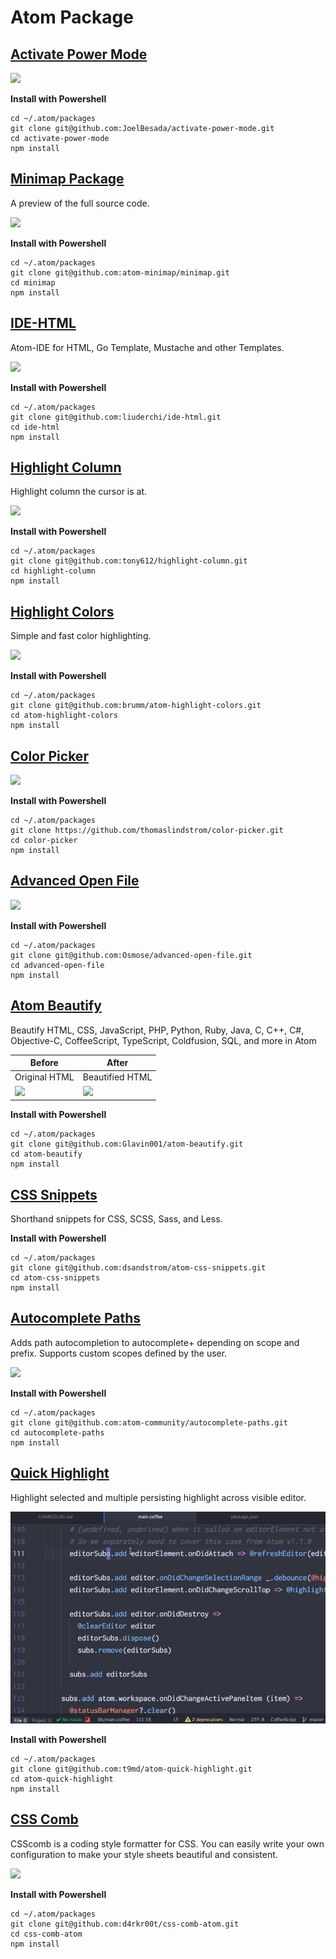 # Atom Package

## [Activate Power Mode](https://github.com/JoelBesada/activate-power-mode)

![](https://cloud.githubusercontent.com/assets/688415/11615565/10f16456-9c65-11e5-8af4-265f01fc83a0.gif)

**Install with Powershell**

```
cd ~/.atom/packages
git clone git@github.com:JoelBesada/activate-power-mode.git
cd activate-power-mode
npm install
```
## [Minimap Package](https://github.com/atom-minimap/minimap)

A preview of the full source code.

![](https://raw.githubusercontent.com/atom-minimap/minimap/master/resources/screenshot.png)

**Install with Powershell**

```
cd ~/.atom/packages
git clone git@github.com:atom-minimap/minimap.git
cd minimap
npm install
```

## [IDE-HTML](https://github.com/liuderchi/ide-html)

Atom-IDE for HTML, Go Template, Mustache and other Templates.

![](https://user-images.githubusercontent.com/4994705/30626662-eb286e4e-9dfd-11e7-9bf6-24d4f5816e79.png)

**Install with Powershell**

```
cd ~/.atom/packages
git clone git@github.com:liuderchi/ide-html.git
cd ide-html
npm install
```

## [Highlight Column](https://github.com/tony612/highlight-column)

Highlight column the cursor is at.

![](https://camo.githubusercontent.com/1e8cb704cefba728f929d7ac2b44c5a57648fbce/68747470733a2f2f662e636c6f75642e6769746875622e636f6d2f6173736574732f313235333635392f323336353733392f66396333633734362d613664612d313165332d393561612d3235393064383535636438662e706e67)

**Install with Powershell**

```
cd ~/.atom/packages
git clone git@github.com:tony612/highlight-column.git
cd highlight-column
npm install
```

## [Highlight Colors](https://github.com/brumm/atom-highlight-colors)

Simple and fast color highlighting.

![](https://camo.githubusercontent.com/cad3b70fe851194d2b1c249dd4f08ee732d26772/68747470733a2f2f692e696d6775722e636f6d2f684130654644632e706e67)

**Install with Powershell**

```
cd ~/.atom/packages
git clone git@github.com:brumm/atom-highlight-colors.git
cd atom-highlight-colors
npm install
```

## [Color Picker](https://github.com/thomaslindstrom/color-picker)

![](https://github.com/thomaslindstrom/color-picker/raw/master/preview.gif)

**Install with Powershell**

```
cd ~/.atom/packages
git clone https://github.com/thomaslindstrom/color-picker.git
cd color-picker
npm install
```

## [Advanced Open File](https://github.com/Osmose/advanced-open-file)

![](https://camo.githubusercontent.com/776d1cd7d2fca03c3a46d4f3578a9d36ffe0bcfd/687474703a2f2f6f736d6f73652e6769746875622e696f2f616476616e6365642d6f70656e2d66696c652f73637265656e73686f742e706e67)

**Install with Powershell**

```
cd ~/.atom/packages
git clone git@github.com:Osmose/advanced-open-file.git
cd advanced-open-file
npm install
```

## [Atom Beautify](https://github.com/Glavin001/atom-beautify)

Beautify HTML, CSS, JavaScript, PHP, Python, Ruby, Java, C, C++, C#, Objective-C, CoffeeScript, TypeScript, Coldfusion, SQL, and more in Atom

| Before                                                       | After                                                        |
| ------------------------------------------------------------ | ------------------------------------------------------------ |
| Original HTML                                                | Beautified HTML                                              |
| ![](https://cloud.githubusercontent.com/assets/1885333/16542727/db52adc6-408a-11e6-824e-04aed06bd2f7.png) | ![](https://cloud.githubusercontent.com/assets/1885333/16542728/dcac3700-408a-11e6-8e35-9c8fc4432edc.png) |

**Install with Powershell**

```
cd ~/.atom/packages
git clone git@github.com:Glavin001/atom-beautify.git
cd atom-beautify
npm install
```

## [CSS Snippets](https://github.com/dsandstrom/atom-css-snippets)

Shorthand snippets for CSS, SCSS, Sass, and Less.

**Install with Powershell**

```
cd ~/.atom/packages
git clone git@github.com:dsandstrom/atom-css-snippets.git
cd atom-css-snippets
npm install
```

## [Autocomplete Paths](https://github.com/atom-community/autocomplete-paths)

Adds path autocompletion to autocomplete+ depending on scope and prefix. Supports custom scopes defined by the user.

![](https://camo.githubusercontent.com/1f509bd033db81c9c57580f1672232bb1c44e013/687474703a2f2f6673352e64697265637475706c6f61642e6e65742f696d616765732f3136303231352f357464687a3763342e676966)


**Install with Powershell**

```
cd ~/.atom/packages
git clone git@github.com:atom-community/autocomplete-paths.git
cd autocomplete-paths
npm install
```

## [Quick Highlight](https://github.com/t9md/atom-quick-highlight)

Highlight selected and multiple persisting highlight across visible editor.

![](https://raw.githubusercontent.com/t9md/t9md/f51b8e211e9ed8ed455053be52d5505da876b298/img/atom-quick-highlight.gif)

**Install with Powershell**

```
cd ~/.atom/packages
git clone git@github.com:t9md/atom-quick-highlight.git
cd atom-quick-highlight
npm install
```

## [CSS Comb](https://github.com/d4rkr00t/css-comb-atom)

CSScomb is a coding style formatter for CSS. You can easily write your own configuration to make your style sheets beautiful and consistent.

![](https://cloud.githubusercontent.com/assets/200119/5740596/e244b8f6-9c15-11e4-8263-a31909ddd47e.gif)

**Install with Powershell**

```
cd ~/.atom/packages
git clone git@github.com:d4rkr00t/css-comb-atom.git
cd css-comb-atom
npm install
```